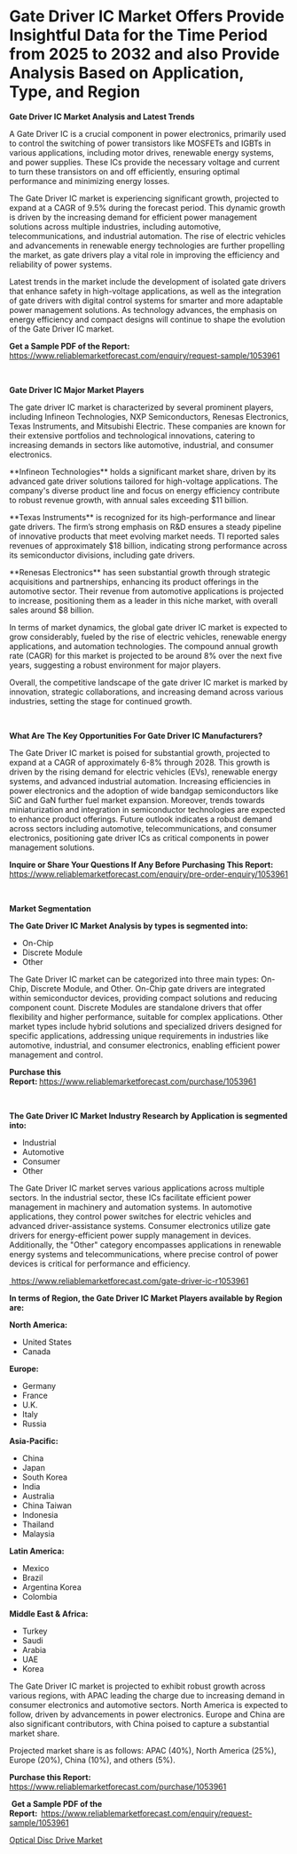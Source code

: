 <p><h1>Gate Driver IC Market Offers Provide Insightful Data for the Time Period from 2025 to 2032 and also Provide Analysis Based on Application, Type, and Region</h1></p><p><strong>Gate Driver IC Market Analysis and Latest Trends</strong></p>
<p><p>A Gate Driver IC is a crucial component in power electronics, primarily used to control the switching of power transistors like MOSFETs and IGBTs in various applications, including motor drives, renewable energy systems, and power supplies. These ICs provide the necessary voltage and current to turn these transistors on and off efficiently, ensuring optimal performance and minimizing energy losses.</p><p>The Gate Driver IC market is experiencing significant growth, projected to expand at a CAGR of 9.5% during the forecast period. This dynamic growth is driven by the increasing demand for efficient power management solutions across multiple industries, including automotive, telecommunications, and industrial automation. The rise of electric vehicles and advancements in renewable energy technologies are further propelling the market, as gate drivers play a vital role in improving the efficiency and reliability of power systems.</p><p>Latest trends in the market include the development of isolated gate drivers that enhance safety in high-voltage applications, as well as the integration of gate drivers with digital control systems for smarter and more adaptable power management solutions. As technology advances, the emphasis on energy efficiency and compact designs will continue to shape the evolution of the Gate Driver IC market.</p></p>
<p><strong>Get a Sample PDF of the Report:&nbsp;</strong> <a href="https://www.reliablemarketforecast.com/enquiry/request-sample/1053961?utm_campaign=2732&utm_medium=2&utm_source=Github&utm_content=ia&utm_term=06042025&utm_id=gate-driver-ic">https://www.reliablemarketforecast.com/enquiry/request-sample/1053961</a></p>
<p>&nbsp;</p>
<p><strong>Gate Driver IC Major Market Players</strong></p>
<p><p>The gate driver IC market is characterized by several prominent players, including Infineon Technologies, NXP Semiconductors, Renesas Electronics, Texas Instruments, and Mitsubishi Electric. These companies are known for their extensive portfolios and technological innovations, catering to increasing demands in sectors like automotive, industrial, and consumer electronics.</p><p>**Infineon Technologies** holds a significant market share, driven by its advanced gate driver solutions tailored for high-voltage applications. The company's diverse product line and focus on energy efficiency contribute to robust revenue growth, with annual sales exceeding $11 billion.</p><p>**Texas Instruments** is recognized for its high-performance and linear gate drivers. The firm’s strong emphasis on R&D ensures a steady pipeline of innovative products that meet evolving market needs. TI reported sales revenues of approximately $18 billion, indicating strong performance across its semiconductor divisions, including gate drivers.</p><p>**Renesas Electronics** has seen substantial growth through strategic acquisitions and partnerships, enhancing its product offerings in the automotive sector. Their revenue from automotive applications is projected to increase, positioning them as a leader in this niche market, with overall sales around $8 billion.</p><p>In terms of market dynamics, the global gate driver IC market is expected to grow considerably, fueled by the rise of electric vehicles, renewable energy applications, and automation technologies. The compound annual growth rate (CAGR) for this market is projected to be around 8% over the next five years, suggesting a robust environment for major players.</p><p>Overall, the competitive landscape of the gate driver IC market is marked by innovation, strategic collaborations, and increasing demand across various industries, setting the stage for continued growth.</p></p>
<p>&nbsp;</p>
<p><strong>What Are The Key Opportunities For Gate Driver IC Manufacturers?</strong></p>
<p><p>The Gate Driver IC market is poised for substantial growth, projected to expand at a CAGR of approximately 6-8% through 2028. This growth is driven by the rising demand for electric vehicles (EVs), renewable energy systems, and advanced industrial automation. Increasing efficiencies in power electronics and the adoption of wide bandgap semiconductors like SiC and GaN further fuel market expansion. Moreover, trends towards miniaturization and integration in semiconductor technologies are expected to enhance product offerings. Future outlook indicates a robust demand across sectors including automotive, telecommunications, and consumer electronics, positioning gate driver ICs as critical components in power management solutions.</p></p>
<p><strong>Inquire or Share Your Questions If Any Before Purchasing This Report:</strong> <a href="https://www.reliablemarketforecast.com/enquiry/pre-order-enquiry/1053961?utm_campaign=2732&utm_medium=2&utm_source=Github&utm_content=ia&utm_term=06042025&utm_id=gate-driver-ic">https://www.reliablemarketforecast.com/enquiry/pre-order-enquiry/1053961</a></p>
<p>&nbsp;</p>
<p><strong>Market Segmentation</strong></p>
<p><strong>The Gate Driver IC Market Analysis by types is segmented into:</strong></p>
<p><ul><li>On-Chip</li><li>Discrete Module</li><li>Other</li></ul></p>
<p><p>The Gate Driver IC market can be categorized into three main types: On-Chip, Discrete Module, and Other. On-Chip gate drivers are integrated within semiconductor devices, providing compact solutions and reducing component count. Discrete Modules are standalone drivers that offer flexibility and higher performance, suitable for complex applications. Other market types include hybrid solutions and specialized drivers designed for specific applications, addressing unique requirements in industries like automotive, industrial, and consumer electronics, enabling efficient power management and control.</p></p>
<p><strong>Purchase this Report:&nbsp;</strong><a href="https://www.reliablemarketforecast.com/purchase/1053961?utm_campaign=2732&utm_medium=2&utm_source=Github&utm_content=ia&utm_term=06042025&utm_id=gate-driver-ic">https://www.reliablemarketforecast.com/purchase/1053961</a></p>
<p>&nbsp;</p>
<p><strong>The Gate Driver IC Market Industry Research by Application is segmented into:</strong></p>
<p><ul><li>Industrial</li><li>Automotive</li><li>Consumer</li><li>Other</li></ul></p>
<p><p>The Gate Driver IC market serves various applications across multiple sectors. In the industrial sector, these ICs facilitate efficient power management in machinery and automation systems. In automotive applications, they control power switches for electric vehicles and advanced driver-assistance systems. Consumer electronics utilize gate drivers for energy-efficient power supply management in devices. Additionally, the "Other" category encompasses applications in renewable energy systems and telecommunications, where precise control of power devices is critical for performance and efficiency.</p></p>
<p><a href="https://www.reliablemarketforecast.com/gate-driver-ic-r1053961?utm_campaign=2732&utm_medium=2&utm_source=Github&utm_content=ia&utm_term=06042025&utm_id=gate-driver-ic">&nbsp;https://www.reliablemarketforecast.com/gate-driver-ic-r1053961</a></p>
<p><strong>In terms of Region, the Gate Driver IC Market Players available by Region are:</strong></p>
<p>
    <p> <strong> North America: </strong>
        <ul>
            <li>United States</li>
            <li>Canada</li>
        </ul>
        </p> 
    <p> <strong> Europe: </strong>
        <ul>
            <li>Germany</li>
            <li>France</li>
            <li>U.K.</li>
            <li>Italy</li>
            <li>Russia</li>
        </ul>
        </p> 
    <p> <strong> Asia-Pacific: </strong>
        <ul>
            <li>China</li>
            <li>Japan</li>
            <li>South Korea</li>
            <li>India</li>
            <li>Australia</li>
            <li>China Taiwan</li>
            <li>Indonesia</li>
            <li>Thailand</li>
            <li>Malaysia</li>
        </ul>
        </p> 
    <p> <strong> Latin America: </strong>
        <ul>
            <li>Mexico</li>
            <li>Brazil</li>
            <li>Argentina Korea</li>
            <li>Colombia</li>
        </ul>
        </p> 
    <p> <strong> Middle East & Africa: </strong>
        <ul>
            <li>Turkey</li>
            <li>Saudi</li>
            <li>Arabia</li>
            <li>UAE</li>
            <li>Korea</li>
        </ul>
    </p>
    </p>
<p><p>The Gate Driver IC market is projected to exhibit robust growth across various regions, with APAC leading the charge due to increasing demand in consumer electronics and automotive sectors. North America is expected to follow, driven by advancements in power electronics. Europe and China are also significant contributors, with China poised to capture a substantial market share. </p><p>Projected market share is as follows: APAC (40%), North America (25%), Europe (20%), China (10%), and others (5%).</p></p>
<p><strong>Purchase this Report: </strong><a href="https://www.reliablemarketforecast.com/purchase/1053961?utm_campaign=2732&utm_medium=2&utm_source=Github&utm_content=ia&utm_term=06042025&utm_id=gate-driver-ic">https://www.reliablemarketforecast.com/purchase/1053961</a></p>
<p>&nbsp;<strong>Get a Sample PDF of the Report:&nbsp;&nbsp;</strong><a href="https://www.reliablemarketforecast.com/enquiry/request-sample/1053961?utm_campaign=2732&utm_medium=2&utm_source=Github&utm_content=ia&utm_term=06042025&utm_id=gate-driver-ic">https://www.reliablemarketforecast.com/enquiry/request-sample/1053961</a></p>
<p><strong></strong></p>
<p><p><a href="https://github.com/adyawafurber1/Market-Research-Report-List-1/blob/main/optical-disc-drive-market.md?utm_campaign=2732&utm_medium=2&utm_source=Github&utm_content=ia&utm_term=06042025&utm_id=gate-driver-ic">Optical Disc Drive Market</a></p></p>